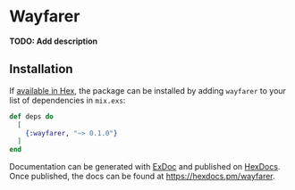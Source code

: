 # Wayfarer

**TODO: Add description**

## Installation

If [available in Hex](https://hex.pm/docs/publish), the package can be installed
by adding `wayfarer` to your list of dependencies in `mix.exs`:

```elixir
def deps do
  [
    {:wayfarer, "~> 0.1.0"}
  ]
end
```

Documentation can be generated with [ExDoc](https://github.com/elixir-lang/ex_doc)
and published on [HexDocs](https://hexdocs.pm). Once published, the docs can
be found at <https://hexdocs.pm/wayfarer>.
